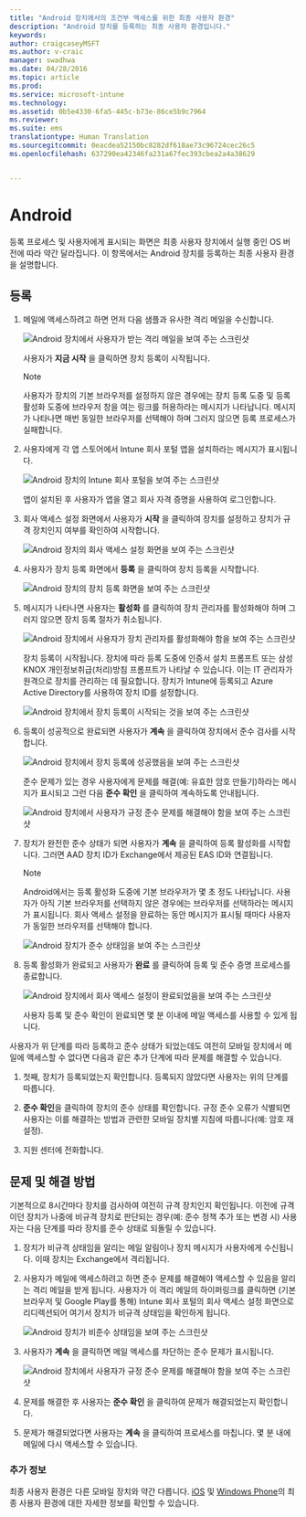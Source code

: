 ```yaml
---
title: "Android 장치에서의 조건부 액세스를 위한 최종 사용자 환경"
description: "Android 장치를 등록하는 최종 사용자 환경입니다."
keywords: 
author: craigcaseyMSFT
ms.author: v-craic
manager: swadhwa
ms.date: 04/28/2016
ms.topic: article
ms.prod: 
ms.service: microsoft-intune
ms.technology: 
ms.assetid: 0b5e4330-6fa5-445c-b73e-86ce5b9c7964
ms.reviewer: 
ms.suite: ems
translationtype: Human Translation
ms.sourcegitcommit: 0eacdea52150bc8282df618ae73c96724cec26c5
ms.openlocfilehash: 637290ea42346fa231a67fec393cbea2a4a38629


---
```


# Android

등록 프로세스 및 사용자에게 표시되는 화면은 최종 사용자 장치에서 실행 중인 OS 버전에 따라 약간 달라집니다. 이 항목에서는 Android 장치를 등록하는 최종 사용자 환경을 설명합니다.

## 등록

1.  메일에 액세스하려고 하면 먼저 다음 샘플과 유사한 격리 메일을 수신합니다.

    ![Android 장치에서 사용자가 받는 격리 메일을 보여 주는 스크린샷](./media/ProtectEmail/EUX-Android-quarantine-Email.png)

    사용자가 **지금 시작** 을 클릭하면 장치 등록이 시작됩니다.

    > [!NOTE]
    > 사용자가 장치의 기본 브라우저를 설정하지 않은 경우에는 장치 등록 도중 및 등록 활성화 도중에 브라우저 창을 여는 링크를 허용하라는 메시지가 나타납니다. 메시지가 나타나면 매번 동일한 브라우저를 선택해야 하며 그러지 않으면 등록 프로세스가 실패합니다.

2.  사용자에게 각 앱 스토어에서 Intune 회사 포털 앱을 설치하라는 메시지가 표시됩니다.

    ![Android 장치의 Intune 회사 포털을 보여 주는 스크린샷](./media/ProtectEmail/EUX-Android-Portal.png)

    앱이 설치된 후 사용자가 앱을 열고 회사 자격 증명을 사용하여 로그인합니다.

3.  회사 액세스 설정 화면에서 사용자가 **시작** 을 클릭하여 장치를 설정하고 장치가 규격 장치인지 여부를 확인하여 시작합니다.

    ![Android 장치의 회사 액세스 설정 화면을 보여 주는 스크린샷](./media/ProtectEmail/EUX-Android-company-Access-Setup.PNG)

4.  사용자가 장치 등록 화면에서 **등록** 을 클릭하여 장치 등록을 시작합니다.

    ![Android 장치의 장치 등록 화면을 보여 주는 스크린샷](./media/ProtectEmail/EUX-Android-device-Enroll.png)

5.  메시지가 나타나면 사용자는 **활성화** 를 클릭하여 장치 관리자를 활성화해야 하며 그러지 않으면 장치 등록 절차가 취소됩니다.

    ![Android 장치에서 사용자가 장치 관리자를 활성화해야 함을 보여 주는 스크린샷](./media/ProtectEmail/EUX-Android-activate-DeviceAdmin.PNG)

    장치 등록이 시작됩니다. 장치에 따라 등록 도중에 인증서 설치 프롬프트 또는 삼성 KNOX 개인정보취급(처리)방침 프롬프트가 나타날 수 있습니다. 이는 IT 관리자가 원격으로 장치를 관리하는 데 필요합니다. 장치가 Intune에 등록되고 Azure Active Directory를 사용하여 장치 ID를 설정합니다.

    ![Android 장치에서 장치 등록이 시작되는 것을 보여 주는 스크린샷](./media/ProtectEmail/EUX-Android-enrolling-Device.png)

6.  등록이 성공적으로 완료되면 사용자가 **계속** 을 클릭하여 장치에서 준수 검사를 시작합니다.

    ![Android 장치에서 장치 등록에 성공했음을 보여 주는 스크린샷](./media/ProtectEmail/EUX-Android-enroll-Success.png)

    준수 문제가 있는 경우 사용자에게 문제를 해결(예: 유효한 암호 만들기)하라는 메시지가 표시되고 그런 다음 **준수 확인** 을 클릭하여 계속하도록 안내됩니다.

    ![Android 장치에서 사용자가 규정 준수 문제를 해결해야 함을 보여 주는 스크린샷](./media/ProtectEmail/EUX-Android-resolve-Compliance-Issues.png)

7.  장치가 완전한 준수 상태가 되면 사용자가 **계속** 을 클릭하여 등록 활성화를 시작합니다. 그러면 AAD 장치 ID가 Exchange에서 제공된 EAS ID와 연결됩니다.

    > [!NOTE]
    > Android에서는 등록 활성화 도중에 기본 브라우저가 몇 초 정도 나타납니다. 사용자가 아직 기본 브라우저를 선택하지 않은 경우에는 브라우저를 선택하라는 메시지가 표시됩니다. 회사 액세스 설정을 완료하는 동안 메시지가 표시될 때마다 사용자가 동일한 브라우저를 선택해야 합니다.

    ![Android 장치가 준수 상태임을 보여 주는 스크린샷](./media/ProtectEmail/EUX-Android-compliance-Successful.PNG)

8.  등록 활성화가 완료되고 사용자가 **완료** 를 클릭하여 등록 및 준수 증명 프로세스를 종료합니다.

    ![Android 장치에서 회사 액세스 설정이 완료되었음을 보여 주는 스크린샷](./media/ProtectEmail/EUX-Android-all-Successful2.PNG)

    사용자 등록 및 준수 확인이 완료되면 몇 분 이내에 메일 액세스를 사용할 수 있게 됩니다.

사용자가 위 단계를 따라 등록하고 준수 상태가 되었는데도 여전히 모바일 장치에서 메일에 액세스할 수 없다면 다음과 같은 추가 단계에 따라 문제를 해결할 수 있습니다.

1.  첫째, 장치가 등록되었는지 확인합니다. 등록되지 않았다면 사용자는 위의 단계를 따릅니다.

2.   **준수 확인**을 클릭하여 장치의 준수 상태를 확인합니다. 규정 준수 오류가 식별되면 사용자는 이를 해결하는 방법과 관련한 모바일 장치별 지침에 따릅니다(예: 암호 재설정).

3.  지원 센터에 전화합니다.

## 문제 및 해결 방법
기본적으로 8시간마다 장치를 검사하여 여전히 규격 장치인지 확인됩니다. 이전에 규격이던 장치가 나중에 비규격 장치로 판단되는 경우(예: 준수 정책 추가 또는 변경 시) 사용자는 다음 단계를 따라 장치를 준수 상태로 되돌릴 수 있습니다.

1.  장치가 비규격 상태임을 알리는 메일 알림이나 장치 메시지가 사용자에게 수신됩니다. 이때 장치는 Exchange에서 격리됩니다.

2.  사용자가 메일에 액세스하려고 하면 준수 문제를 해결해야 액세스할 수 있음을 알리는 격리 메일을 받게 됩니다. 사용자가 이 격리 메일의 하이퍼링크를 클릭하면 (기본 브라우저 및 Google Play를 통해) Intune 회사 포털의 회사 액세스 설정 화면으로 리디렉션되어 여기서 장치가 비규격 상태임을 확인하게 됩니다.

    ![Android 장치가 비준수 상태임을 보여 주는 스크린샷](./media/ProtectEmail/EUX-Android-outOfCompliance.png)

3.  사용자가 **계속** 을 클릭하면 메일 액세스를 차단하는 준수 문제가 표시됩니다.

    ![Android 장치에서 사용자가 규정 준수 문제를 해결해야 함을 보여 주는 스크린샷](./media/ProtectEmail/EUX-Android-resolve-Compliance-Issues.png)

4.  문제를 해결한 후 사용자는 **준수 확인** 을 클릭하여 문제가 해결되었는지 확인합니다.

5.  문제가 해결되었다면 사용자는 **계속** 을 클릭하여 프로세스를 마칩니다. 몇 분 내에 메일에 다시 액세스할 수 있습니다.

### 추가 정보
최종 사용자 환경은 다른 모바일 장치와 약간 다릅니다. [iOS](end-user-experience-conditional-access-ios.md) 및 [Windows Phone](end-user-experience-conditional-access-winphone.md)의 최종 사용자 환경에 대한 자세한 정보를 확인할 수 있습니다.



<!--HONumber=Nov16_HO2-->


